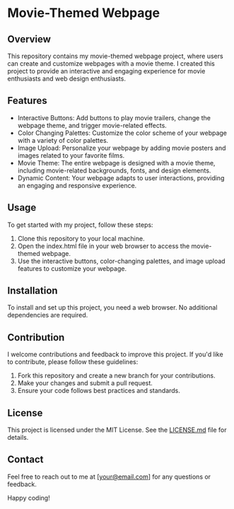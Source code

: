 # Movie-Themed Webpage

## Overview

This repository contains my movie-themed webpage project, where users can create and customize webpages with a movie theme. I created this project to provide an interactive and engaging experience for movie enthusiasts and web design enthusiasts.

## Features

- Interactive Buttons: Add buttons to play movie trailers, change the webpage theme, and trigger movie-related effects.
- Color Changing Palettes: Customize the color scheme of your webpage with a variety of color palettes.
- Image Upload: Personalize your webpage by adding movie posters and images related to your favorite films.
- Movie Theme: The entire webpage is designed with a movie theme, including movie-related backgrounds, fonts, and design elements.
- Dynamic Content: Your webpage adapts to user interactions, providing an engaging and responsive experience.

## Usage

To get started with my project, follow these steps:

1. Clone this repository to your local machine.
2. Open the index.html file in your web browser to access the movie-themed webpage.
3. Use the interactive buttons, color-changing palettes, and image upload features to customize your webpage.

## Installation

To install and set up this project, you need a web browser. No additional dependencies are required.

## Contribution

I welcome contributions and feedback to improve this project. If you'd like to contribute, please follow these guidelines:

1. Fork this repository and create a new branch for your contributions.
2. Make your changes and submit a pull request.
3. Ensure your code follows best practices and standards.

## License

This project is licensed under the MIT License. See the [LICENSE.md](LICENSE.md) file for details.

## Contact

Feel free to reach out to me at [your@email.com] for any questions or feedback.

Happy coding!






